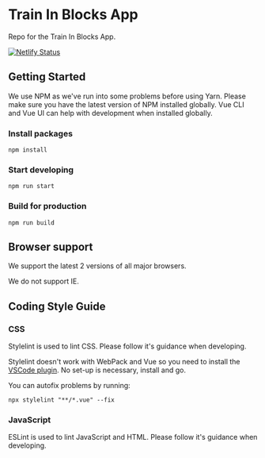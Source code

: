 # Train In Blocks App

Repo for the Train In Blocks App.

[![Netlify Status](https://api.netlify.com/api/v1/badges/15bb0c86-8028-4fac-88a2-87c773801c9a/deploy-status)](https://app.netlify.com/sites/train-in-blocks/deploys)

## Getting Started

We use NPM as we've run into some problems before using Yarn. Please make sure you have the latest version of NPM installed globally. Vue CLI and Vue UI can help with development when installed globally.

### Install packages

```
npm install
```

### Start developing

```
npm run start
```

### Build for production

```
npm run build
```

## Browser support

We support the latest 2 versions of all major browsers.

We do not support IE.

## Coding Style Guide

### CSS

Stylelint is used to lint CSS. Please follow it's guidance when developing.

Stylelint doesn't work with WebPack and Vue so you need to install the [VSCode plugin](https://marketplace.visualstudio.com/items?itemName=stylelint.vscode-stylelint). No set-up is necessary, install and go.

You can autofix problems by running:

```
npx stylelint "**/*.vue" --fix
```

### JavaScript

ESLint is used to lint JavaScript and HTML. Please follow it's guidance when developing.
